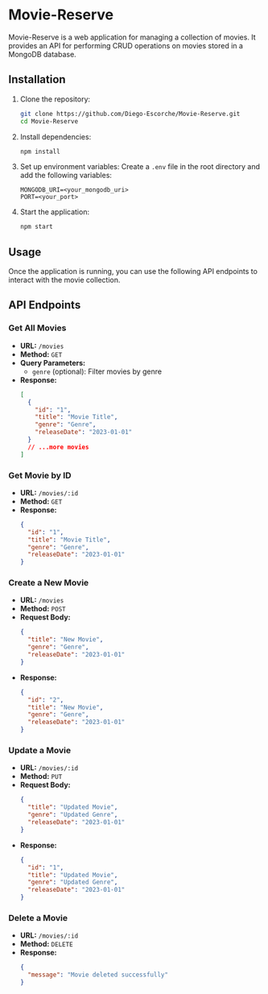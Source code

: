 # Movie-Reserve

Movie-Reserve is a web application for managing a collection of movies. It provides an API for performing CRUD operations on movies stored in a MongoDB database.

## Installation

1. Clone the repository:

   ```sh
   git clone https://github.com/Diego-Escorche/Movie-Reserve.git
   cd Movie-Reserve
   ```

2. Install dependencies:

   ```sh
   npm install
   ```

3. Set up environment variables:
   Create a `.env` file in the root directory and add the following variables:

   ```
   MONGODB_URI=<your_mongodb_uri>
   PORT=<your_port>
   ```

4. Start the application:
   ```sh
   npm start
   ```

## Usage

Once the application is running, you can use the following API endpoints to interact with the movie collection.

## API Endpoints

### Get All Movies

- **URL:** `/movies`
- **Method:** `GET`
- **Query Parameters:**
  - `genre` (optional): Filter movies by genre
- **Response:**
  ```json
  [
    {
      "id": "1",
      "title": "Movie Title",
      "genre": "Genre",
      "releaseDate": "2023-01-01"
    }
    // ...more movies
  ]
  ```

### Get Movie by ID

- **URL:** `/movies/:id`
- **Method:** `GET`
- **Response:**
  ```json
  {
    "id": "1",
    "title": "Movie Title",
    "genre": "Genre",
    "releaseDate": "2023-01-01"
  }
  ```

### Create a New Movie

- **URL:** `/movies`
- **Method:** `POST`
- **Request Body:**
  ```json
  {
    "title": "New Movie",
    "genre": "Genre",
    "releaseDate": "2023-01-01"
  }
  ```
- **Response:**
  ```json
  {
    "id": "2",
    "title": "New Movie",
    "genre": "Genre",
    "releaseDate": "2023-01-01"
  }
  ```

### Update a Movie

- **URL:** `/movies/:id`
- **Method:** `PUT`
- **Request Body:**
  ```json
  {
    "title": "Updated Movie",
    "genre": "Updated Genre",
    "releaseDate": "2023-01-01"
  }
  ```
- **Response:**
  ```json
  {
    "id": "1",
    "title": "Updated Movie",
    "genre": "Updated Genre",
    "releaseDate": "2023-01-01"
  }
  ```

### Delete a Movie

- **URL:** `/movies/:id`
- **Method:** `DELETE`
- **Response:**
  ```json
  {
    "message": "Movie deleted successfully"
  }
  ```
